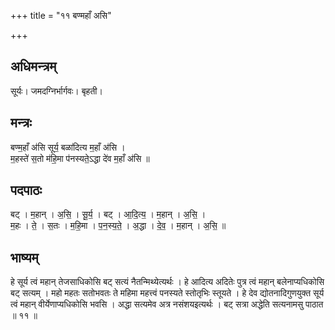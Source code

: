 +++
title = "११ बण्महाँ असि"

+++
## अधिमन्त्रम्
सूर्यः। जमदग्निर्भार्गवः। बृहती।

## मन्त्रः
बण्म॒हाँ अ॑सि सूर्य॒ बळा॑दित्य म॒हाँ अ॑सि ।  
म॒हस्ते॑ स॒तो म॑हि॒मा प॑नस्यते॒ऽद्धा दे॑व म॒हाँ अ॑सि ॥

## पदपाठः
बट् । म॒हान् । अ॒सि॒ । सू॒र्य॒ । बट् । आ॒दि॒त्य॒ । म॒हान् । अ॒सि॒ ।  
म॒हः । ते॒ । स॒तः । म॒हि॒मा । प॒न॒स्य॒ते॒ । अ॒द्धा । दे॒व॒ । म॒हान् । अ॒सि॒ ॥

## भाष्यम्
हे सूर्य त्वं महान् तेजसाधिकोसि बट् सत्यं नैतन्मिथ्येत्यर्थः । हे आदित्य अदितेः पुत्र त्वं महान् बलेनाप्यधिकोसि बट् सत्यम् । महो महतः सतोभवतः ते महिमा महत्त्वं पनस्यते स्तोतृभिः स्तूयते । हे देव द्योतनादिगुणयुक्त सूर्य त्वं महान् वीर्येणाप्यधिकोसि भवसि । अद्धा सत्यमेव अत्र नसंशयइत्यर्थः । बट् सत्रा अद्धेति सत्यनामसु पाठात ॥ ११ ॥